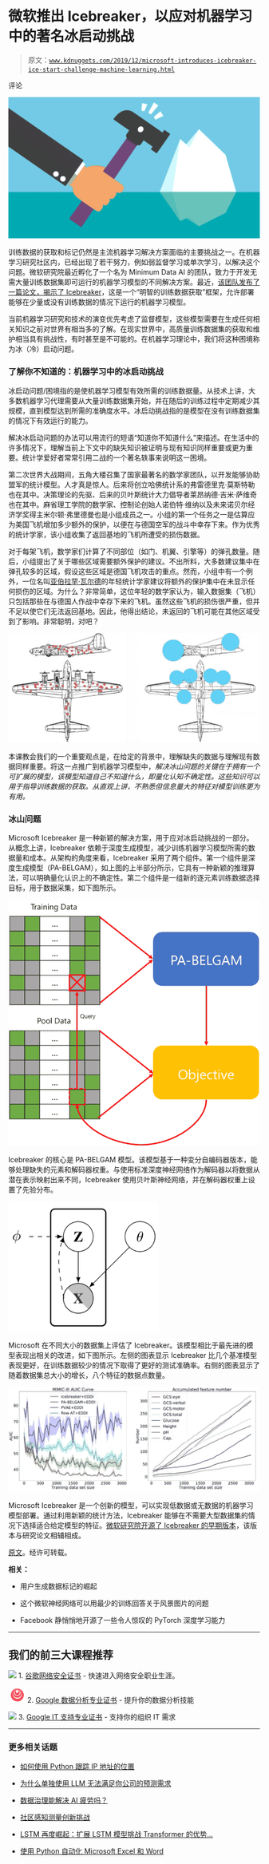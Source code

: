 # 微软推出 Icebreaker，以应对机器学习中的著名冰启动挑战

> 原文：[`www.kdnuggets.com/2019/12/microsoft-introduces-icebreaker-ice-start-challenge-machine-learning.html`](https://www.kdnuggets.com/2019/12/microsoft-introduces-icebreaker-ice-start-challenge-machine-learning.html)

评论

![](img/da656aed737cb102a89a46b0ea1bbe65.png)

训练数据的获取和标记仍然是主流机器学习解决方案面临的主要挑战之一。在机器学习研究社区内，已经出现了若干努力，例如弱监督学习或单次学习，以解决这个问题。微软研究院最近孵化了一个名为 Minimum Data AI 的团队，致力于开发无需大量训练数据集即可运行的机器学习模型的不同解决方案。最近，[该团队发布了一篇论文，揭示了 Icebreaker](https://papers.nips.cc/paper/9621-icebreaker-element-wise-efficient-information-acquisition-with-a-bayesian-deep-latent-gaussian-model)，这是一个“明智的训练数据获取”框架，允许部署能够在少量或没有训练数据的情况下运行的机器学习模型。

当前机器学习研究和技术的演变优先考虑了监督模型，这些模型需要在生成任何相关知识之前对世界有相当多的了解。在现实世界中，高质量训练数据集的获取和维护相当具有挑战性，有时甚至是不可能的。在机器学习理论中，我们将这种困境称为冰（冷）启动问题。

### 了解你不知道的：机器学习中的冰启动挑战

冰启动问题/困境指的是使机器学习模型有效所需的训练数据量。从技术上讲，大多数机器学习代理需要从大量训练数据集开始，并在随后的训练过程中定期减少其规模，直到模型达到所需的准确度水平。冰启动挑战指的是模型在没有训练数据集的情况下有效运行的能力。

解决冰启动问题的办法可以用流行的短语“知道你不知道什么”来描述。在生活中的许多情况下，理解当前上下文中的缺失知识被证明与现有知识同样重要或更为重要。统计学爱好者常常引用二战的一个著名轶事来说明这一困境。

第二次世界大战期间，五角大楼召集了国家最著名的数学家团队，以开发能够协助盟军的统计模型。人才真是惊人。后来将创立哈佛统计系的弗雷德里克·莫斯特勒也在其中。决策理论的先驱、后来的贝叶斯统计大力倡导者莱昂纳德·吉米·萨维奇也在其中。麻省理工学院的数学家、控制论创始人诺伯特·维纳以及未来诺贝尔经济学奖得主米尔顿·弗里德曼也是小组成员之一。小组的第一个任务之一是估算应为美国飞机增加多少额外的保护，以便在与德国空军的战斗中幸存下来。作为优秀的统计学家，该小组收集了返回基地的飞机所遭受的损伤数据。

对于每架飞机，数学家们计算了不同部位（如门、机翼、引擎等）的弹孔数量。随后，小组提出了关于哪些区域需要额外保护的建议。不出所料，大多数建议集中在弹孔较多的区域，假设这些区域是德国飞机攻击的重点。然而，小组中有一个例外，一位名叫[亚伯拉罕·瓦尔德](https://en.wikipedia.org/wiki/Abraham_Wald?source=post_page---------------------------)的年轻统计学家建议将额外的保护集中在未显示任何损伤的区域。为什么？非常简单，这位年轻的数学家认为，输入数据集（飞机）只包括那些在与德国人作战中幸存下来的飞机。虽然这些飞机的损伤很严重，但并不足以使它们无法返回基地。因此，他得出结论，未返回的飞机可能在其他区域受到了影响。非常聪明，对吧？

![](img/79ced63380a66e543764a9a3dc5dc87f.png)

本课教会我们的一个重要观点是，在给定的背景中，理解缺失的数据与理解现有数据同样重要。将这一点推广到机器学习模型中，*解决冰山问题的关键在于拥有一个可扩展的模型，该模型知道自己不知道什么，即量化认知不确定性。这些知识可以用于指导训练数据的获取。从直观上讲，不熟悉但信息量大的特征对模型训练更为有用。*

### 冰山问题

Microsoft Icebreaker 是一种新颖的解决方案，用于应对冰启动挑战的一部分。从概念上讲，Icebreaker 依赖于深度生成模型，减少训练机器学习模型所需的数据量和成本。从架构的角度来看，Icebreaker 采用了两个组件。第一个组件是深度生成模型（PA-BELGAM），如上图的上半部分所示，它具有一种新颖的推理算法，可以明确量化认识上的不确定性。第二个组件是一组新的逐元素训练数据选择目标，用于数据采集，如下图所示。

![](img/02802ce523504bb20af98b084983e168.png)

Icebreaker 的核心是 PA-BELGAM 模型。该模型基于一种变分自编码器版本，能够处理缺失的元素和解码器权重。与使用标准深度神经网络作为解码器以将数据从潜在表示映射出来不同，Icebreaker 使用贝叶斯神经网络，并在解码器权重上设置了先验分布。

![](img/95820f5e593aabc1809a193ef1175869.png)

Microsoft 在不同大小的数据集上评估了 Icebreaker。该模型相比于最先进的模型表现出相关的改进，如下图所示。左侧的图表显示 Icebreaker 比几个基准模型表现更好，在训练数据较少的情况下取得了更好的测试准确率。右侧的图表显示了随着数据集总大小的增长，八个特征的数据点数量。

![](img/3d67b2800b4c4f85241e62405e1fd414.png)

Microsoft Icebreaker 是一个创新的模型，可以实现低数据或无数据的机器学习模型部署。通过利用新颖的统计方法，Icebreaker 能够在不需要大型数据集的情况下选择适合给定模型的特征。[微软研究院开源了 Icebreaker 的早期版本](https://github.com/microsoft/Icebreaker)，该版本与研究论文相辅相成。

[原文](https://towardsdatascience.com/microsoft-introduces-icebreaker-to-address-the-famous-ice-start-challenges-in-machine-learning-10ee0363ede3)。经许可转载。

**相关：**

+   用户生成数据标记的崛起

+   这个微软神经网络可以用最少的训练回答关于风景图片的问题

+   Facebook 静悄悄地开源了一些令人惊叹的 PyTorch 深度学习能力

* * *

## 我们的前三大课程推荐

![](img/0244c01ba9267c002ef39d4907e0b8fb.png) 1\. [谷歌网络安全证书](https://www.kdnuggets.com/google-cybersecurity) - 快速进入网络安全职业生涯。

![](img/e225c49c3c91745821c8c0368bf04711.png) 2\. [Google 数据分析专业证书](https://www.kdnuggets.com/google-data-analytics) - 提升你的数据分析技能

![](img/0244c01ba9267c002ef39d4907e0b8fb.png) 3\. [Google IT 支持专业证书](https://www.kdnuggets.com/google-itsupport) - 支持你的组织 IT 需求

* * *

### 更多相关话题

+   [如何使用 Python 跟踪 IP 地址的位置](https://www.kdnuggets.com/2023/01/track-location-ip-address-python.html)

+   [为什么单独使用 LLM 无法满足你公司的预测需求](https://www.kdnuggets.com/2024/01/pecan-llms-used-alone-cant-address-companys-predictive-needs)

+   [数据治理能解决 AI 疲劳吗？](https://www.kdnuggets.com/can-data-governance-address-ai-fatigue)

+   [社区感知测量创新挑战](https://www.kdnuggets.com/2023/05/nij-innovations-measuring-community-perceptions-challenge.html)

+   [LSTM 再度崛起：扩展 LSTM 模型挑战 Transformer 的优势…](https://www.kdnuggets.com/lstms-rise-again-extended-lstm-models-challenge-the-transformer-superiority)

+   [使用 Python 自动化 Microsoft Excel 和 Word](https://www.kdnuggets.com/2021/08/automate-microsoft-excel-word-python.html)
